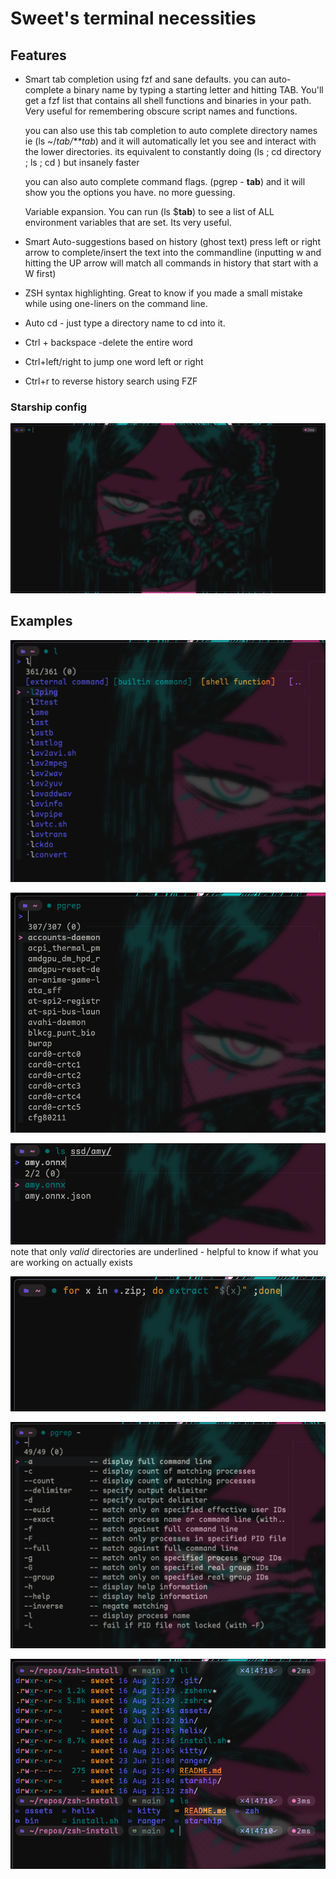 # Sweet's terminal necessities

## Features

- Smart tab completion using fzf and sane defaults.
  you can auto-complete a binary name by typing a starting letter and hitting TAB.
  You'll get a fzf list that contains all shell functions and binaries in your path. Very
  useful for remembering obscure script names and functions.

  you can also use this tab completion to auto complete directory names ie (ls ~/_tab/\*\*tab_)
  and it will automatically let you see and interact with the lower directories. its equivalent
  to constantly doing (ls ; cd directory ; ls ; cd ) but insanely faster

  you can also auto complete command flags. (pgrep - **tab**) and it will show you the options you have.
  no more guessing.

  Variable expansion. You can run (ls $**tab**) to see a list of ALL environment variables that are set.
  Its very useful.

- Smart Auto-suggestions based on history (ghost text) press left or right arrow to complete/insert the text into the commandline
  (inputting w and hitting the UP arrow will match all commands in history that start with a W first)

- ZSH syntax highlighting. Great to know if you made a small mistake while using one-liners on the command line.

- Auto cd - just type a directory name to cd into it.
- Ctrl + backspace -delete the entire word
- Ctrl+left/right to jump one word left or right
- Ctrl+r to reverse history search using FZF

### Starship config

![](assets/terminal.png)

## Examples

![](assets/cmd_complete.png)

![](assets/cmd2.png)

![](assets/cmd3.png)
note that only _valid_ directories are underlined - helpful to know if what you are working on actually exists

![](assets/cmd4.png)

![](assets/cmd5.png)

![](assets/cmd6.png)
